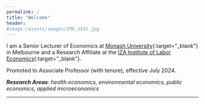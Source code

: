 ```yaml
---
permalink: /
title: "Welcome"
header:
#image:/assets/images/IMG_1541.jpg
---
```


I am a Senior Lecturer of Economics at [Monash University](https://research.monash.edu/en/persons/corey-white){:target="_blank"} in Melbourne and a Research Affiliate at the [IZA Institute of Labor Economics](https://www.iza.org/){:target="_blank"}.  

Promoted to Associate Professor (with tenure), effective July 2024.

***Research Areas***: *health economics, environmental economics, public economics, applied microeconomics*

---
<!-- 
### News
- News 1
- News 2
- ...
 -->

